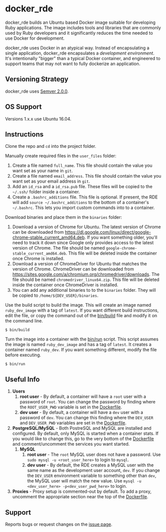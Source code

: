 # docker_rde

docker_rde builds an Ubuntu based Docker image suitable for developing Ruby applications. The image includes tools and libraries that are commonly used by Ruby developers and it significantly reduces the time needed to use Docker for development.

docker_rde uses Docker in an atypical way. Instead of encapsulating a single application, docker_rde encapsulates a *development environment*. It's intentionally "bigger" than a typical Docker container, and engineered to support teams that may not want to fully dockerize an application.

## Versioning Strategy

docker_rde uses [Semver 2.0.0](https://semver.org/spec/v2.0.0.html).

## OS Support

Versions 1.x.x use Ubuntu 16.04.

## Instructions

Clone the repo and `cd` into the project folder.

Manually create required files in the `user_files` folder:

1. Create a file named `full_name`. This file should contain the value you want set as your name in `git`.
1. Create a file named `email_address`. This file should contain the value you want set as your email address in `git`.
1. Add an `id_rsa` and a `id_rsa.pub` file. These files will be copied to the `~/.ssh/` folder inside a container.
1. Create a `.bashrc_additions` file. This file is optional. If present, the RDE will add `source ~/.bashrc_additions` to the bottom of a container's `~/.bashrc`. This lets you import custom commands into to a container.

Download binaries and place them in the `binaries` folder:

1. Download a version of Chrome for Ubuntu. The latest version of Chrome can be downloaded from https://dl.google.com/linux/direct/google-chrome-stable_current_amd64.deb. If you want something older, you'll need to track it down since Google only provides access to the latest version of Chrome. The file should be named `google-chrome-stable_current_amd64.deb`. This file will be deleted inside the container once Chrome is installed.
1. Download a version of ChromeDriver for Ubuntu that matches the version of Chrome. ChromeDriver can be downloaded from https://sites.google.com/a/chromium.org/chromedriver/downloads. The file should be named `chromedriver_linux64.zip`. This file will be deleted inside the container once ChromeDriver is installed.
1. You can add any additional binaries to to the `binaries` folder. They will be copied to `/home/${DEV_USER}/binaries`.

Use the build script to build the image. This will create an image named `ruby_dev_image` with a tag of `latest`. If you want different build instructions, edit the file, or copy the command out of the [bin/build](https://github.com/roberts1000/docker_rde/blob/master/bin/build) file and modify it on the command line.

    $ bin/build

Turn the image into a container with the [bin/run](https://github.com/roberts1000/docker_rde/blob/master/bin/run) script. This script assumes the image is named `ruby_dev_image` and has a tag of `latest`. It creates a container named `ruby_dev`. If you want something different, modify the file before executing.

    $ bin/run

## Useful Info

1. **Users**
    1. **root user** - By default, a container will have a `root` user with a password of `root`. You can change the password by finding where the `ROOT_USER_PWD` variable is set in the [Dockerfile](Dockerfile).
    1. **dev user** - By default, a container will have a `dev` user with a password of `dev`. You can change this finding where the `DEV_USER` and `DEV_USER_PWD` variables are set in the [Dockerfile](Dockerfile).
1. **PostgreSQL/MySQL** - Both PostreSQL and MySQL are installed and configured. By default, only MySQL is started when a container stats. If you would like to change this, go to the very bottom of the [Dockerfile](Dockerfile) and comment/uncomment the services you want started.
    1. **MySQL**
        1. **root user** - The `root` MySQL user does not have a password. Use `sudo mysql -u <root_user_here>` to login to `mysql`.
        1. **dev user** - By default, the RDE creates a MySQL user with the same name as the development user account, `dev`. If you change the `DEV_USER` environment variable to something other than `dev`, the MySQL user will match the new value. Use `mysql -u <dev_user_here> -p<dev_user_pwd_here>` to login.
1. **Proxies** - Proxy setup is commented-out by default. To add a proxy, uncomment the appropriate section near the top of the [Dockerfile](Dockerfile).

## Support

Reports bugs or request changes on the [issue page](https://github.com/roberts1000/docker_rde/issues).
